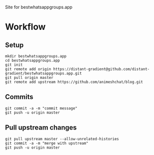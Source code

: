 Site for bestwhatsappgroups.app

# Workflow

## Setup

```
mkdir bestwhatsappgroups.app
cd bestwhatsappgroups.app
git init
git remote add origin https://distant-gradient@github.com/distant-gradient/bestwhatsappgroups.app.git
git pull origin master
git remote add upstream https://github.com/animeshchat/blog.git
```

## Commits

```
git commit -a -m "commit message"
git push -u origin master
```

## Pull upstream changes

```
git pull upstream master --allow-unrelated-histories
git commit -a -m "merge with upstream"
git push -u origin master
```
